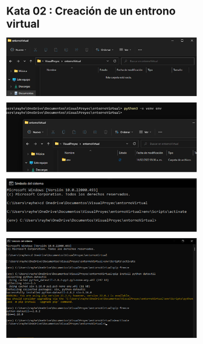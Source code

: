 # Kata 02 : Creación de un entrono virtual
![Captura 1](Imagenes/cap1.png)

![Captura 2](Imagenes/cap2.png)

![Captura 3](Imagenes/cap3.png)

![Captura 4](Imagenes/cap4.png)


